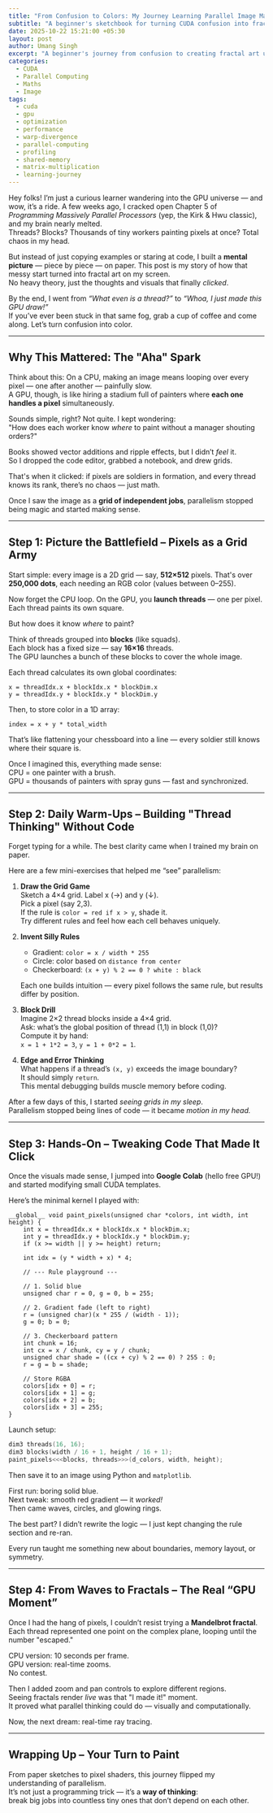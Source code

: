 ```yaml
---
title: "From Confusion to Colors: My Journey Learning Parallel Image Magic with CUDA Threads"
subtitle: "A beginner's sketchbook for turning CUDA confusion into fractal art"
date: 2025-10-22 15:21:00 +05:30
layout: post
author: Umang Singh
excerpt: "A beginner's journey from confusion to creating fractal art using CUDA threads — intuitive steps, exercises, and code snippets."
categories:
  - CUDA
  - Parallel Computing
  - Maths
  - Image
tags:
  - cuda
  - gpu
  - optimization
  - performance
  - warp-divergence
  - parallel-computing
  - profiling
  - shared-memory
  - matrix-multiplication
  - learning-journey
---
```



Hey folks! I’m just a curious learner wandering into the GPU universe — and wow, it’s a ride. A few weeks ago, I cracked open Chapter 5 of *Programming Massively Parallel Processors* (yep, the Kirk & Hwu classic), and my brain nearly melted.  
Threads? Blocks? Thousands of tiny workers painting pixels at once? Total chaos in my head.

But instead of just copying examples or staring at code, I built a **mental picture** — piece by piece — on paper. This post is my story of how that messy start turned into fractal art on my screen.  
No heavy theory, just the thoughts and visuals that finally *clicked*.  

By the end, I went from *“What even is a thread?”* to *“Whoa, I just made this GPU draw!”*  
If you’ve ever been stuck in that same fog, grab a cup of coffee and come along. Let’s turn confusion into color.

---

## Why This Mattered: The "Aha" Spark

Think about this: On a CPU, making an image means looping over every pixel — one after another — painfully slow.  
A GPU, though, is like hiring a stadium full of painters where **each one handles a pixel** simultaneously.

Sounds simple, right? Not quite. I kept wondering:  
"How does each worker know *where* to paint without a manager shouting orders?"

Books showed vector additions and ripple effects, but I didn’t *feel* it.  
So I dropped the code editor, grabbed a notebook, and drew grids.  

That's when it clicked: if pixels are soldiers in formation, and every thread knows its rank, there’s no chaos — just math.  

Once I saw the image as a **grid of independent jobs**, parallelism stopped being magic and started making sense.

---

## Step 1: Picture the Battlefield – Pixels as a Grid Army

Start simple: every image is a 2D grid — say, **512×512** pixels. That's over **250,000 dots**, each needing an RGB color (values between 0–255).

Now forget the CPU loop. On the GPU, you **launch threads** — one per pixel.  
Each thread paints its own square.

But how does it know *where* to paint?

Think of threads grouped into **blocks** (like squads).  
Each block has a fixed size — say **16×16** threads.  
The GPU launches a bunch of these blocks to cover the whole image.

Each thread calculates its own global coordinates:

```cuda
x = threadIdx.x + blockIdx.x * blockDim.x
y = threadIdx.y + blockIdx.y * blockDim.y
```

Then, to store color in a 1D array:

```cuda
index = x + y * total_width
```

That’s like flattening your chessboard into a line — every soldier still knows where their square is.

Once I imagined this, everything made sense:  
CPU = one painter with a brush.  
GPU = thousands of painters with spray guns — fast and synchronized.

---

## Step 2: Daily Warm-Ups – Building "Thread Thinking" Without Code

Forget typing for a while. The best clarity came when I trained my brain on paper.

Here are a few mini-exercises that helped me “see” parallelism:

1. **Draw the Grid Game**  
   Sketch a 4×4 grid. Label x (->) and y (↓).  
   Pick a pixel (say 2,3).  
   If the rule is `color = red if x > y`, shade it.  
   Try different rules and feel how each cell behaves uniquely.

2. **Invent Silly Rules**  
   - Gradient: `color = x / width * 255`  
   - Circle: color based on `distance from center`  
   - Checkerboard: `(x + y) % 2 == 0 ? white : black`

   Each one builds intuition — every pixel follows the same rule, but results differ by position.

3. **Block Drill**  
   Imagine 2×2 thread blocks inside a 4×4 grid.  
   Ask: what’s the global position of thread (1,1) in block (1,0)?  
   Compute it by hand:  
   `x = 1 + 1*2 = 3`, `y = 1 + 0*2 = 1`.

4. **Edge and Error Thinking**  
   What happens if a thread’s `(x, y)` exceeds the image boundary?  
   It should simply `return`.  
   This mental debugging builds muscle memory before coding.

After a few days of this, I started *seeing grids in my sleep*.  
Parallelism stopped being lines of code — it became *motion in my head.*

---

## Step 3: Hands-On – Tweaking Code That Made It Click

Once the visuals made sense, I jumped into **Google Colab** (hello free GPU!) and started modifying small CUDA templates.

Here’s the minimal kernel I played with:

```cuda
__global__ void paint_pixels(unsigned char *colors, int width, int height) {
    int x = threadIdx.x + blockIdx.x * blockDim.x;
    int y = threadIdx.y + blockIdx.y * blockDim.y;
    if (x >= width || y >= height) return;

    int idx = (y * width + x) * 4;

    // --- Rule playground ---

    // 1. Solid blue
    unsigned char r = 0, g = 0, b = 255;

    // 2. Gradient fade (left to right)
    r = (unsigned char)(x * 255 / (width - 1));
    g = 0; b = 0;

    // 3. Checkerboard pattern
    int chunk = 16;
    int cx = x / chunk, cy = y / chunk;
    unsigned char shade = ((cx + cy) % 2 == 0) ? 255 : 0;
    r = g = b = shade;

    // Store RGBA
    colors[idx + 0] = r;
    colors[idx + 1] = g;
    colors[idx + 2] = b;
    colors[idx + 3] = 255;
}
```

Launch setup:

```cpp
dim3 threads(16, 16);
dim3 blocks(width / 16 + 1, height / 16 + 1);
paint_pixels<<<blocks, threads>>>(d_colors, width, height);
```

Then save it to an image using Python and `matplotlib`.

First run: boring solid blue.  
Next tweak: smooth red gradient — it *worked!*  
Then came waves, circles, and glowing rings.

The best part? I didn’t rewrite the logic — I just kept changing the rule section and re-ran.

Every run taught me something new about boundaries, memory layout, or symmetry.

---

## Step 4: From Waves to Fractals – The Real “GPU Moment”

Once I had the hang of pixels, I couldn’t resist trying a **Mandelbrot fractal**.  
Each thread represented one point on the complex plane, looping until the number "escaped."

CPU version: 10 seconds per frame.  
GPU version: real-time zooms.  
No contest.

Then I added zoom and pan controls to explore different regions.  
Seeing fractals render *live* was that "I made it!" moment.  
It proved what parallel thinking could do — visually and computationally.

Now, the next dream: real-time ray tracing.

---

## Wrapping Up – Your Turn to Paint

From paper sketches to pixel shaders, this journey flipped my understanding of parallelism.  
It’s not just a programming trick — it’s a **way of thinking**:  
break big jobs into countless tiny ones that don’t depend on each other.  
